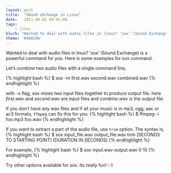 ```yaml
---
layout: post
title:  "SOund eXchange in Linux"
date:   2011-09-02 09:45:00
tags:
    - linux
blurb: "Wanted to deal with audio files in linux? ‘sox‘ (Sound Exchange) is a powerful command for you. Here is some examples for sox command."
theme: '#566C86'
---
```


Wanted to deal with audio files in linux? ‘sox‘ (Sound Exchange) is a powerful command for you. Here is some examples for sox command.

Let’s combine two audio files with a single command line,

{% highlight bash %}
$ sox -m first.wav second.wav combined.wav
{% endhighlight %}

with `-m` flag, sox mixes two input files together to produce output file. here *first.wav* and *second.wav* are input files and *combine.wav* is the output file.

If you don’t have any wav files and if all your music is in mp3, ogg, aac or ac3 formats, `ffmpeg` can fix this for you:
{% highlight bash %}
$ ffmpeg -i foo.mp3 foo.wav
{% endhighlight %}

If you want to extract a part of the audio file, use `trim` option. The syntax is,
{% highlight bash %}
$ sox input_file.wav output_file.wav trim [SECONDS TO STARTING POINT] [DURATION IN SECONDS]
{% endhighlight %}

For example,
{% highlight bash %}
$ sox input.wav output.wav 0 10
{% endhighlight %}

Try other options available for sox. Its really fun! :-)

